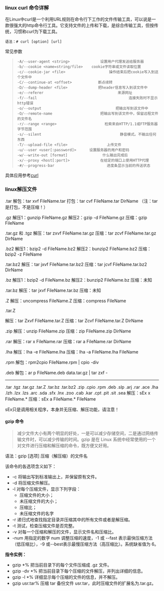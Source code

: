 ### linux curl 命令详解

在Linux中curl是一个利用URL规则在命令行下工作的文件传输工具，可以说是一款很强大的http命令行工具。它支持文件的上传和下载，是综合传输工具，但按传统，习惯称curl为下载工具。

```
语法：# curl [option] [url]
```

常见参数

> ```
> -A/--user-agent <string>              设置用户代理发送给服务器
> -b/--cookie <name=string/file>    cookie字符串或文件读取位置
> -c/--cookie-jar <file>                    操作结束后把cookie写入到这个文件中
> -C/--continue-at <offset>            断点续转
> -D/--dump-header <file>              把header信息写入到该文件中
> -e/--referer                                  来源网址
> -f/--fail                                          连接失败时不显示http错误
> -o/--output                                  把输出写到该文件中
> -O/--remote-name                      把输出写到该文件中，保留远程文件的文件名
> -r/--range <range>                      检索来自HTTP/1.1或FTP服务器字节范围
> -s/--silent                                    静音模式。不输出任何东西
> -T/--upload-file <file>                  上传文件
> -u/--user <user[:password]>      设置服务器的用户和密码
> -w/--write-out [format]                什么输出完成后
> -x/--proxy <host[:port]>              在给定的端口上使用HTTP代理
> -#/--progress-bar                        进度条显示当前的传送状态
> ```

具体应用参考[curl](https://www.cnblogs.com/duhuo/p/5695256.html) 

### linux解压文件

.tar 
解包：tar xvf FileName.tar
打包：tar cvf FileName.tar DirName
（注：tar是打包，不是压缩！）

.gz
解压1：gunzip FileName.gz
解压2：gzip -d FileName.gz
压缩：gzip FileName

.tar.gz 和 .tgz
解压：tar zxvf FileName.tar.gz
压缩：tar zcvf FileName.tar.gz DirName

.bz2
解压1：bzip2 -d FileName.bz2
解压2：bunzip2 FileName.bz2
压缩： bzip2 -z FileName

.tar.bz2
解压：tar jxvf FileName.tar.bz2
压缩：tar jcvf FileName.tar.bz2 DirName

.bz
解压1：bzip2 -d FileName.bz
解压2：bunzip2 FileName.bz
压缩：未知

.tar.bz
解压：tar jxvf FileName.tar.bz
压缩：未知

.Z
解压：uncompress FileName.Z
压缩：compress FileName

.tar.Z

解压：tar Zxvf FileName.tar.Z
压缩：tar Zcvf FileName.tar.Z DirName

.zip
解压：unzip FileName.zip
压缩：zip FileName.zip DirName

.rar
解压：rar x FileName.rar
压缩：rar a FileName.rar DirName

.lha
解压：lha -e FileName.lha
压缩：lha -a FileName.lha FileName

.rpm
解包：rpm2cpio FileName.rpm | cpio -div

.deb
解包：ar p FileName.deb data.tar.gz | tar zxf -

---

.tar .tgz .tar.gz .tar.Z .tar.bz .tar.bz2 .zip .cpio .rpm .deb .slp .arj .rar .ace .lha .lzh .lzx .lzs .arc .sda .sfx .lnx .zoo .cab .kar .cpt .pit .sit .sea
解压：sEx x FileName.*
压缩：sEx a FileName.* FileName

sEx只是调用相关程序，本身并无压缩、解压功能，请注意！

#### gzip 命令 

> 减少文件大小有两个明显的好处，一是可以减少存储空间，二是通过网络传输文件时，可以减少传输的时间。gzip 是在 Linux 系统中经常使用的一个对文件进行压缩和解压缩的命令，既方便又好用。

语法：gzip [选项] 压缩（解压缩）的文件名

该命令的各选项含义如下：

- -c 将输出写到标准输出上，并保留原有文件。
- -d 将压缩文件解压。
- -l 对每个压缩文件，显示下列字段：
  - 压缩文件的大小；
  - 未压缩文件的大小；
  - 压缩比；
  - 未压缩文件的名字
- -r 递归式地查找指定目录并压缩其中的所有文件或者是解压缩。
- -t 测试，检查压缩文件是否完整。
- -v 对每一个压缩和解压的文件，显示文件名和压缩比。
- -num 用指定的数字 num 调整压缩的速度，-1 或 --fast 表示最快压缩方法（低压缩比），-9 或--best表示最慢压缩方法（高压缩比）。系统缺省值为 6。

**指令实例：**

- gzip *% 把当前目录下的每个文件压缩成 .gz 文件。
- gzip -dv *% 把当前目录下每个压缩的文件解压，并列出详细的信息。
- gzip -l *% 详细显示每个压缩的文件的信息，并不解压。
- gzip usr.tar% 压缩 tar 备份文件 usr.tar，此时压缩文件的扩展名为.tar.gz。

